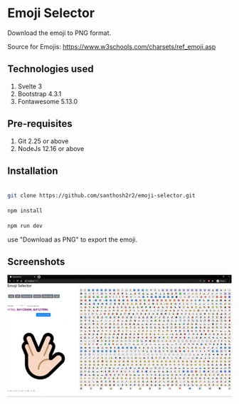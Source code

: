 # Emoji Selector

Download the emoji to PNG format.

Source for Emojis: https://www.w3schools.com/charsets/ref_emoji.asp

## Technologies used
1. Svelte 3
2. Bootstrap 4.3.1
3. Fontawesome 5.13.0

## Pre-requisites

1. Git 2.25 or above
2. NodeJs 12.16 or above

## Installation

```bash

git clone https://github.com/santhosh2r2/emoji-selector.git

npm install

npm run dev
```

use "Download as PNG" to export the emoji.

## Screenshots

![](public/images/basic_screenshot.png)

